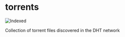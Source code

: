 torrents 
========
![Indexed](https://img.shields.io/badge/indexed-118539-blue)

Collection of torrent files discovered in the DHT network
